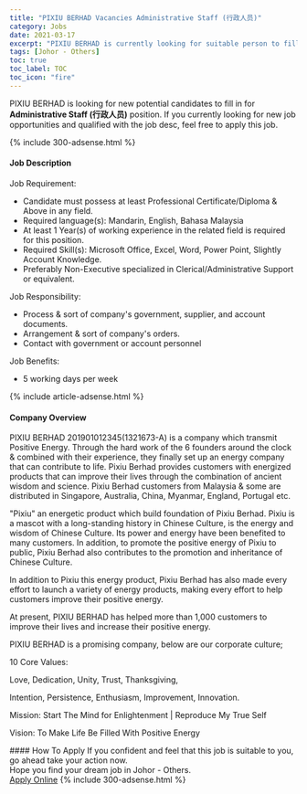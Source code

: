 ```yaml
---
title: "PIXIU BERHAD Vacancies Administrative Staff (行政人员)" 
category: Jobs 
date: 2021-03-17 
excerpt: "PIXIU BERHAD is currently looking for suitable person to fill in the Administrative Staff (行政人员) which based in Johor - Others" 
tags: [Johor - Others] 
toc: true 
toc_label: TOC 
toc_icon: "fire" 
--- 
```


<p>PIXIU BERHAD is looking for new potential candidates to fill in for <b>Administrative Staff (行政人员)</b> position. If you currently looking for new job opportunities and qualified with the job desc, feel free to apply this job.
</p>{% include 300-adsense.html %} 
<div><div><h4>Job Description</h4></div><div><div><span><div><p>Job Requirement:</p><ul><li>Candidate must possess at least Professional Certificate/Diploma &amp; Above&#160;in any field.</li><li>Required language(s):&#160;Mandarin, English, Bahasa Malaysia</li><li>At least 1&#160;Year(s) of working experience in the related field is required for this position.</li><li>Required Skill(s): Microsoft Office, Excel, Word, Power Point, Slightly Account Knowledge.</li><li>Preferably Non-Executive specialized in Clerical/Administrative Support or equivalent.</li></ul><p>Job Responsibility:</p><ul><li>Process &amp; sort of company's government, supplier, and account documents.</li><li>Arrangement &amp; sort of company's orders.</li><li>Contact with government or account personnel</li></ul><p>Job Benefits:</p><ul><li>5 working days per week</li></ul></div></span></div></div></div> 
{% include article-adsense.html %} 
<div><div><h4>Company Overview</h4></div><div><div><span><div><p>PIXIU BERHAD 201901012345(1321673-A) is a company which transmit Positive Energy. Through the hard work of the 6 founders around the clock &amp; combined with their experience, they finally set up an energy company that can contribute to life. Pixiu Berhad provides customers with energized products that can improve their lives through the combination of ancient wisdom and science. Pixiu Berhad&#160;customers from Malaysia &amp; some are distributed in Singapore, Australia, China, Myanmar, England, Portugal etc.&#160;</p><p>"Pixiu" an energetic product which build foundation of Pixiu Berhad. Pixiu is a mascot with a long-standing history in Chinese Culture, is the energy and wisdom of Chinese Culture. Its power and energy have been benefited to many customers. In addition, to promote the positive energy of Pixiu to public, Pixiu Berhad also contributes to the promotion and inheritance of Chinese Culture.</p><p>In addition to Pixiu this energy product, Pixiu Berhad has also made every effort to launch a variety of energy products, making every effort to help customers improve their positive energy.</p><p>At present, PIXIU BERHAD has helped more than 1,000 customers to improve their lives and increase their positive energy.</p><p>PIXIU BERHAD is a promising company, below are our corporate culture;</p><p>10 Core Values:</p><p>Love, Dedication, Unity, Trust, Thanksgiving,</p><p>Intention, Persistence, Enthusiasm, Improvement, Innovation.</p><p>Mission: Start The Mind for Enlightenment | Reproduce My True Self</p><p>Vision: To Make Life Be Filled With Positive Energy</p></div></span></div></div></div> 
#### How To Apply 
If you confident and feel that this job is suitable to you, go ahead take your action now. <br/> 
Hope you find your dream job in Johor - Others. <br/> 
<a href="https://www.jobstreet.com.my/en/job/administrative-staff-行政人员-4508746?jobId=jobstreet-my-job-4508746&" class="btn btn--info" target="_blank" rel="nofollow noopenner">Apply Online</a> 
{% include 300-adsense.html %} 